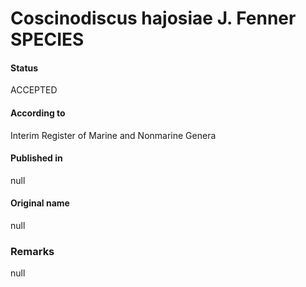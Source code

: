 Coscinodiscus hajosiae J. Fenner SPECIES
=======

#### Status
ACCEPTED

#### According to
Interim Register of Marine and Nonmarine Genera

#### Published in
null

#### Original name
null

### Remarks
null